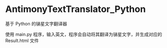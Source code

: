 # AntimonyTextTranslator_Python
基于 Python 的锑星文字翻译器

使用 main.py 程序，输入英文，程序会自动将其翻译为锑星文字，并生成对应的 Result.html 文件
